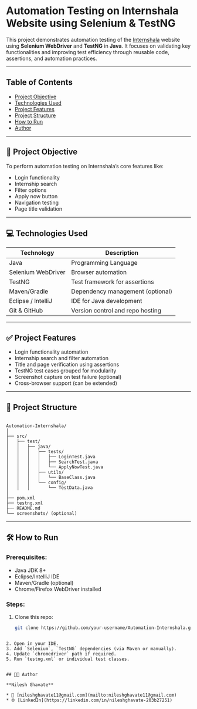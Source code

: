 
# Automation Testing on Internshala Website using Selenium & TestNG

This project demonstrates automation testing of the [Internshala](https://internshala.com) website using **Selenium WebDriver** and **TestNG** in **Java**. It focuses on validating key functionalities and improving test efficiency through reusable code, assertions, and automation practices.

---

## Table of Contents

- [Project Objective](#project-objective)
- [Technologies Used](#technologies-used)
- [Project Features](#project-features)
- [Project Structure](#project-structure)
- [How to Run](#how-to-run)
- [Author](#author)

---

## 🎯 Project Objective

To perform automation testing on Internshala’s core features like:
- Login functionality
- Internship search
- Filter options
- Apply now button
- Navigation testing
- Page title validation

---

## 💻 Technologies Used

| Technology       | Description                      |
|------------------|----------------------------------|
| Java             | Programming Language             |
| Selenium WebDriver | Browser automation              |
| TestNG           | Test framework for assertions    |
| Maven/Gradle     | Dependency management (optional) |
| Eclipse / IntelliJ | IDE for Java development       |
| Git & GitHub     | Version control and repo hosting |

---

## ✅ Project Features

- Login functionality automation
- Internship search and filter automation
- Title and page verification using assertions
- TestNG test cases grouped for modularity
- Screenshot capture on test failure (optional)
- Cross-browser support (can be extended)

---

## 📁 Project Structure

```

Automation-Internshala/
│
├── src/
│   ├── test/
│   │   ├── java/
│   │   │   ├── tests/
│   │   │   │   ├── LoginTest.java
│   │   │   │   ├── SearchTest.java
│   │   │   │   └── ApplyNowTest.java
│   │   │   ├── utils/
│   │   │   │   └── BaseClass.java
│   │   │   └── config/
│   │   │       └── TestData.java
│
├── pom.xml
├── testng.xml
├── README.md
└── screenshots/ (optional)

````

---

## 🛠️ How to Run

### Prerequisites:
- Java JDK 8+
- Eclipse/IntelliJ IDE
- Maven/Gradle (optional)
- Chrome/Firefox WebDriver installed

### Steps:
1. Clone this repo:
   ```bash
   git clone https://github.com/your-username/Automation-Internshala.git
````

2. Open in your IDE.
3. Add `Selenium`, `TestNG` dependencies (via Maven or manually).
4. Update `chromedriver` path if required.
5. Run `testng.xml` or individual test classes.


## 👨‍💻 Author

**Nilesh Ghavate**

* 📧 [nileshghavate11@gmail.com](mailto:nileshghavate11@gmail.com)
* 🌐 [LinkedIn](https://linkedin.com/in/nileshghavate-203b27251)
